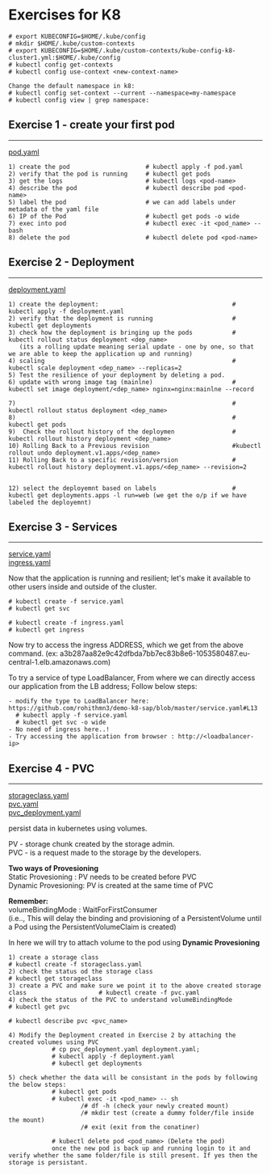 # Exercises for K8
```
# export KUBECONFIG=$HOME/.kube/config
# mkdir $HOME/.kube/custom-contexts
# export KUBECONFIG=$HOME/.kube/custom-contexts/kube-config-k8-cluster1.yml:$HOME/.kube/config
# kubectl config get-contexts
# kubectl config use-context <new-context-name>

Change the default namespace in k8:
# kubectl config set-context --current --namespace=my-namespace
# kubectl config view | grep namespace:

```

  
  
## Exercise 1 - create your first pod
**************
[pod.yaml](https://github.com/rohithmn3/demo-k8-sap/blob/master/pod.yaml)
```
1) create the pod                     # kubectl apply -f pod.yaml
2) verify that the pod is running     # kubectl get pods
3) get the logs                       # kubectl logs <pod-name>
4) describe the pod                   # kubectl describe pod <pod-name>
5) label the pod                      # we can add labels under metadata of the yaml file
6) IP of the Pod                      # kubectl get pods -o wide
7) exec into pod                      # kubectl exec -it <pod_name> -- bash
8) delete the pod                     # kubectl delete pod <pod-name>

```
## Exercise 2 - Deployment
**************
[deployment.yaml](https://github.com/rohithmn3/demo-k8-sap/blob/master/deployment.yaml)
```
1) create the deployment:                                     # kubectl apply -f deployment.yaml
2) verify that the deployment is running                      # kubectl get deployments
3) check how the deployment is bringing up the pods           # kubectl rollout status deployment <dep_name>
   (its a rolling update meaning serial update - one by one, so that we are able to keep the application up and running)
4) scaling                                                    # kubectl scale deployment <dep_name> --replicas=2
5) Test the resilience of your deployment by deleting a pod.
6) update with wrong image tag (mainlne)                      # kubectl set image deployment/<dep_name> nginx=nginx:mainlne --record

7)                                                            # kubectl rollout status deployment <dep_name>
8)                                                            # kubectl get pods
9)  Check the rollout history of the deploymen                # kubectl rollout history deployment <dep_name>
10) Rolling Back to a Previous revision                       #kubectl rollout undo deployment.v1.apps/<dep_name>
11) Rolling Back to a specific revision/version               # kubectl rollout history deployment.v1.apps/<dep_name> --revision=2


12) select the deployemnt based on labels                     # kubectl get deployments.apps -l run=web (we get the o/p if we have labeled the deployemnt)
```

## Exercise 3 - Services
**************
[service.yaml](https://github.com/rohithmn3/demo-k8-sap/blob/master/service.yaml)                                            
[ingress.yaml](https://github.com/rohithmn3/demo-k8-sap/blob/master/ingress.yaml)                              

Now that the application is running and resilient; let's make it available to other users inside and outside of the cluster.

```
# kubectl create -f service.yaml
# kubectl get svc

# kubectl create -f ingress.yaml
# kubectl get ingress
```
Now try to access the ingress ADDRESS, which we get from the above command. (ex: a3b287aa82e9c42dfbda7bb7ec83b8e6-1053580487.eu-central-1.elb.amazonaws.com)

To try a service of type LoadBalancer, From where we can directly access our application from the LB address; Follow below steps:
```
- modify the type to LoadBalancer here: https://github.com/rohithmn3/demo-k8-sap/blob/master/service.yaml#L13
  # kubectl apply -f service.yaml
  # kubectl get svc -o wide
- No need of ingress here..!
- Try accessing the application from browser : http://<loadbalancer-ip>
```
## Exercise 4 - PVC                                     
************** 
[storageclass.yaml](https://github.com/rohithmn3/demo-k8-sap/blob/master/storageclass.yaml)                                                                         
[pvc.yaml](https://github.com/rohithmn3/demo-k8-sap/blob/master/pvc.yaml)                                              
[pvc_deployment.yaml](https://github.com/rohithmn3/demo-k8-sap/blob/master/pvc_deployment.yaml)

persist data in kubernetes using volumes.                                                                              
                                                                   
PV - storage chunk created by the storage admin.                                                                                   
PVC - is a request made to the storage by the developers.                                                                             
                                                                    
**Two ways of Provesioning**                                 
Static Provesioning : PV needs to be created before PVC                                        
Dynamic Provesioning: PV is created at the same time of PVC                                          
                                                    
**Remember:**                                                
volumeBindingMode : WaitForFirstConsumer                                                 
(i.e.., This will delay the binding and provisioning of a PersistentVolume until a Pod using the PersistentVolumeClaim is created)                           

In here we will try to attach volume to the pod using **Dynamic Provesioning**                                          
```
1) create a storage class                                                                       # kubectl create -f storageclass.yaml
2) check the status od the storage class                                                        # kubectl get storageclass
3) create a PVC and make sure we point it to the above created storage class                    # kubectl create -f pvc.yaml
4) check the status of the PVC to understand volumeBindingMode                                  # kubectl get pvc
                                                                                                # kubectl describe pvc <pvc_name>

4) Modify the Deployment created in Exercise 2 by attaching the created volumes using PVC
            # cp pvc_deployment.yaml deployment.yaml;
            # kubectl apply -f deployment.yaml
            # kubectl get deployments

5) check whether the data will be consistant in the pods by following the below steps:
            # kubectl get pods 
            # kubectl exec -it <pod_name> -- sh
                    /# df -h (check your newly created mount)
                    /# mkdir test (create a dummy folder/file inside the mount) 
                    /# exit (exit from the conatiner)
            
            # kubectl delete pod <pod_name> (Delete the pod)
            once the new pod is back up and running login to it and verify whether the same folder/file is still present. If yes then the storage is persistant.
            
```
